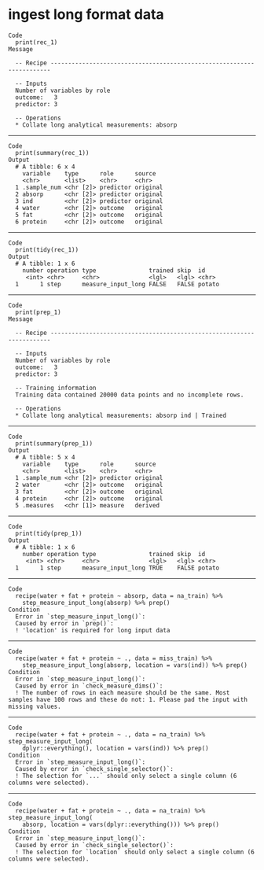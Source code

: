 # ingest long format data

    Code
      print(rec_1)
    Message
      
      -- Recipe ----------------------------------------------------------------------
      
      -- Inputs 
      Number of variables by role
      outcome:   3
      predictor: 3
      
      -- Operations 
      * Collate long analytical measurements: absorp

---

    Code
      print(summary(rec_1))
    Output
      # A tibble: 6 x 4
        variable    type      role      source  
        <chr>       <list>    <chr>     <chr>   
      1 .sample_num <chr [2]> predictor original
      2 absorp      <chr [2]> predictor original
      3 ind         <chr [2]> predictor original
      4 water       <chr [2]> outcome   original
      5 fat         <chr [2]> outcome   original
      6 protein     <chr [2]> outcome   original

---

    Code
      print(tidy(rec_1))
    Output
      # A tibble: 1 x 6
        number operation type               trained skip  id    
         <int> <chr>     <chr>              <lgl>   <lgl> <chr> 
      1      1 step      measure_input_long FALSE   FALSE potato

---

    Code
      print(prep_1)
    Message
      
      -- Recipe ----------------------------------------------------------------------
      
      -- Inputs 
      Number of variables by role
      outcome:   3
      predictor: 3
      
      -- Training information 
      Training data contained 20000 data points and no incomplete rows.
      
      -- Operations 
      * Collate long analytical measurements: absorp ind | Trained

---

    Code
      print(summary(prep_1))
    Output
      # A tibble: 5 x 4
        variable    type      role      source  
        <chr>       <list>    <chr>     <chr>   
      1 .sample_num <chr [2]> predictor original
      2 water       <chr [2]> outcome   original
      3 fat         <chr [2]> outcome   original
      4 protein     <chr [2]> outcome   original
      5 .measures   <chr [1]> measure   derived 

---

    Code
      print(tidy(prep_1))
    Output
      # A tibble: 1 x 6
        number operation type               trained skip  id    
         <int> <chr>     <chr>              <lgl>   <lgl> <chr> 
      1      1 step      measure_input_long TRUE    FALSE potato

---

    Code
      recipe(water + fat + protein ~ absorp, data = na_train) %>%
        step_measure_input_long(absorp) %>% prep()
    Condition
      Error in `step_measure_input_long()`:
      Caused by error in `prep()`:
      ! 'location' is required for long input data

---

    Code
      recipe(water + fat + protein ~ ., data = miss_train) %>%
        step_measure_input_long(absorp, location = vars(ind)) %>% prep()
    Condition
      Error in `step_measure_input_long()`:
      Caused by error in `check_measure_dims()`:
      ! The number of rows in each measure should be the same. Most samples have 100 rows and these do not: 1. Please pad the input with missing values.

---

    Code
      recipe(water + fat + protein ~ ., data = na_train) %>% step_measure_input_long(
        dplyr::everything(), location = vars(ind)) %>% prep()
    Condition
      Error in `step_measure_input_long()`:
      Caused by error in `check_single_selector()`:
      ! The selection for `...` should only select a single column (6 columns were selected).

---

    Code
      recipe(water + fat + protein ~ ., data = na_train) %>% step_measure_input_long(
        absorp, location = vars(dplyr::everything())) %>% prep()
    Condition
      Error in `step_measure_input_long()`:
      Caused by error in `check_single_selector()`:
      ! The selection for `location` should only select a single column (6 columns were selected).


